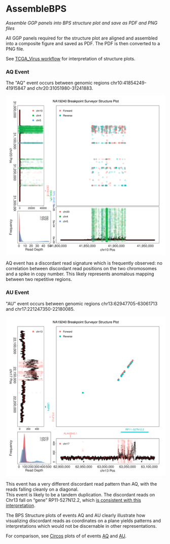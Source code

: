 # AssembleBPS

*Assemble GGP panels into BPS structure plot and save as PDF and PNG files*

All GGP panels required for the structure plot are aligned and assembled into
a composite figure and saved as PDF.  The PDF is then converted to a PNG file.

See [TCGA_Virus workflow](https://github.com/ding-lab/BreakPointSurveyor/blob/master/T_PlotStructure/README.md) for interpretation of structure plots.

### AQ Event

The "AQ" event occurs between genomic regions chr10:41854249-41915847 and chr20:31051980-31241883.

<img src="plots/NA19240.AQ.chr10_chr20.BreakpointSurvey.png" width="600"/>

AQ event has a discordant read signature which is frequently observed: no
correlation between discordant read positions on the two chromosomes and a
spike in copy number.  This likely represents anomalous mapping between two
repetitive regions.

### AU Event

"AU" event occurs between genomic regions chr13:62947705-63061713 and chr17:221247350-22180085.

<img src="plots/NA19240.AU.chr13_chr17.BreakpointSurvey.png" width="600"/>

This event has a very different discordant read pattern than AQ, with the reads falling cleanly on a diagonal.  
This event is likely to be a tandem duplication.  The discordant reads on Chr13 fall on “gene” RP11-527N12.2,
which [is consistent with this interpretation](https://www.biostars.org/p/51456/).

The BPS Structure plots of events AQ and AU clearly illustrate how visualizing discordant reads as coordinates 
on a plane yields patterns and interpretations which would not be discernable in other representations.

For comparison, see [Circos](http://circos.ca) plots of of events [AQ](../doc/NA19240-AQ.png) and [AU](../doc/NA19240-AU.png).

